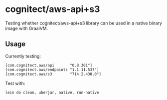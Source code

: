 # cognitect/aws-api+s3

Testing whether cognitect/aws-api+s3 library can be used in a native binary image with GraalVM.

## Usage

Currently testing:

    [com.cognitect.aws/api       "0.8.301"]
    [com.cognitect.aws/endpoints "1.1.11.537"]
    [com.cognitect.aws/s3        "714.2.430.0"]

Test with:

    lein do clean, uberjar, native, run-native
